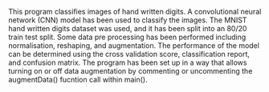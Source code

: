 This program classifies images of hand written digits. A convolutional neural network (CNN) model has been used to classify the images. The MNIST hand
written digits dataset was used, and it has been split into an 80/20 train test split. Some data pre processing has been performed including normalisation,
reshaping, and augmentation. The performance of the model can be determined using the cross validation score, classification report, and confusion matrix. 
The program has been set up in a way that allows turning on or off data augmentation by commenting or uncommenting the augmentData() fucntion call within main(). 
